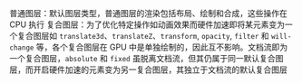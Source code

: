 普通图层：默认图层类型，普通图层的渲染包括布局、绘制和合成，这些操作在 CPU 执行
复合图层：为了优化特定操作如动画效果而硬件加速即将某元素变为一个复合图层如 `translate3d`、`translateZ`、`transform`, `opacity`, `filter` 和 `will-change` 等，各个复合图层在 GPU 中是单独绘制的，因此互不影响。文档流即为一个复合图层，`absolute` 和 `fixed` 虽脱离文档流，但其仍属于同一默认复合图层，而开启硬件加速的元素变为另一复合图层，其独立于文档流的默认复合图层


